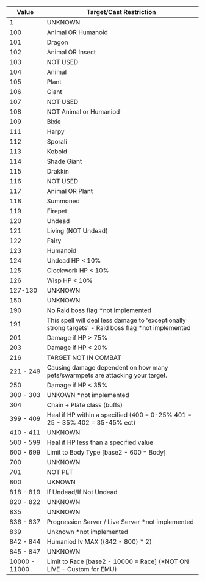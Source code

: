 |Value|Target/Cast Restriction|
|--|--|
|1|UNKNOWN|
|100|Animal OR Humanoid|
|101|Dragon|
|102|Animal OR Insect|
|103|NOT USED|
|104|Animal|
|105|Plant|
|106|Giant|
|107|NOT USED|
|108|NOT Animal or Humaniod|
|109|Bixie|
|111|Harpy|
|112|Sporali|
|113|Kobold|
|114|Shade Giant|
|115|Drakkin|
|116|NOT USED|
|117|Animal OR Plant|
|118|Summoned|
|119|Firepet|
|120|Undead|
|121|Living (NOT Undead)|
|122|Fairy|
|123|Humanoid|
|124|Undead HP < 10%|
|125|Clockwork HP < 10%|
|126|Wisp HP < 10%|
|127-130|UNKNOWN|
|150|UNKNOWN|
|190|No Raid boss flag *not implemented|
|191|This spell will deal less damage to 'exceptionally strong targets' - Raid boss flag *not implemented|
|201|Damage if HP > 75%|
|203|Damage if HP < 20%|
|216|TARGET NOT IN COMBAT|
|221 - 249|Causing damage dependent on how many pets/swarmpets are attacking your target.|
|250|Damage if HP < 35%|
|300 - 303|UNKOWN *not implemented|
|304|Chain + Plate class (buffs)|
|399 - 409|Heal if HP within a specified (400 = 0-25% 401 = 25 - 35% 402 = 35-45% ect)|
|410 - 411|UNKNOWN|
|500 - 599|Heal if HP less than a specified value|
|600 - 699|Limit to Body Type [base2 - 600 = Body]|
|700|UNKNOWN|
|701|NOT PET|
|800|UKNOWN|
|818 - 819|If Undead/If Not Undead|
|820 - 822|UNKNOWN|
|835|UNKNOWN|
|836 - 837|Progression Server / Live Server *not implemented|
|839|Unknown *not implemented|
|842 - 844|Humaniod lv MAX ((842 - 800) * 2)|
|845 - 847|UNKNOWN|
|10000 - 11000|Limit to Race [base2 - 10000 = Race] (*NOT ON LIVE - Custom for EMU)|
